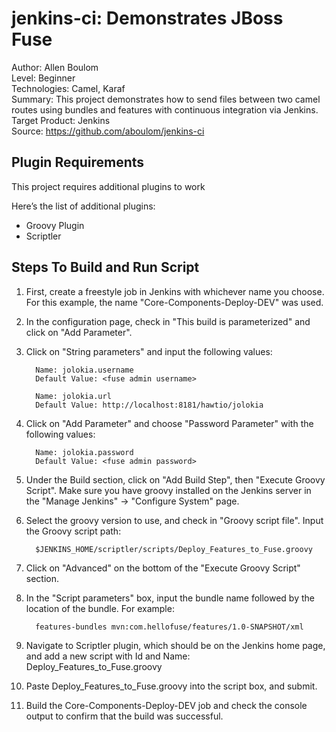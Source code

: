 
jenkins-ci: Demonstrates JBoss Fuse
======================================================
Author: Allen Boulom  
Level: Beginner  
Technologies: Camel, Karaf  
Summary: This project demonstrates how to send files between two camel routes using bundles and features with continuous integration via Jenkins.   
Target Product: Jenkins  
Source: https://github.com/aboulom/jenkins-ci

Plugin Requirements
-----------------

This project requires additional plugins to work

Here’s the list of additional plugins:
- Groovy Plugin
- Scriptler

Steps To Build and Run Script
---------------------------

1. First, create a freestyle job in Jenkins with whichever name you choose. For this example, the name "Core-Components-Deploy-DEV" was used.

2. In the configuration page, check in "This build is parameterized" and click on "Add Parameter".

3. Click on "String parameters" and input the following values:

		 Name: jolokia.username
		 Default Value: <fuse admin username>
		 
		 Name: jolokia.url
		 Default Value: http://localhost:8181/hawtio/jolokia

4. Click on "Add Parameter" and choose "Password Parameter" with the following values:
		 
		 Name: jolokia.password
		 Default Value: <fuse admin password>

5. Under the Build section, click on "Add Build Step", then "Execute Groovy Script". Make sure you have groovy installed on the Jenkins server in
the "Manage Jenkins" -> "Configure System" page.

6. Select the groovy version to use, and check in "Groovy script file". Input the Groovy script path: 

		 $JENKINS_HOME/scriptler/scripts/Deploy_Features_to_Fuse.groovy

7. Click on "Advanced" on the bottom of the "Execute Groovy Script" section.

8. In the "Script parameters" box, input the bundle name followed by the location of the bundle. For example:

		 features-bundles mvn:com.hellofuse/features/1.0-SNAPSHOT/xml

9. Navigate to Scriptler plugin, which should be on the Jenkins home page, and add a new script with Id and Name: Deploy_Features_to_Fuse.groovy

10. Paste Deploy_Features_to_Fuse.groovy into the script box, and submit.

11. Build the Core-Components-Deploy-DEV job and check the console output to confirm that the build was successful.